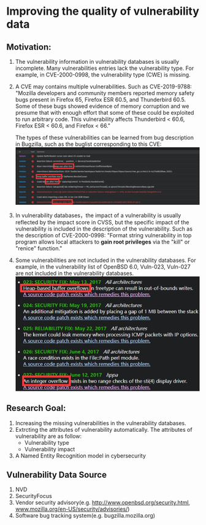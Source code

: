 # Improving the quality of vulnerability data

## Motivation:
1. The vulnerability information in vulnerability databases is usually incomplete. Many vulnerabilities entries lack the vulnerability type. For example, in CVE-2000-0998, the vulnerability type (CWE) is missing.
2. A CVE may contains multiple vulnerabilities. Such as CVE-2019-9788:
"Mozilla developers and community members reported memory safety bugs present in Firefox 65, Firefox ESR 60.5, and Thunderbird 60.5. Some of these bugs showed evidence of memory corruption and we presume that with enough effort that some of these could be exploited to run arbitrary code. This vulnerability affects Thunderbird < 60.6, Firefox ESR < 60.6, and Firefox < 66."

    The types of these vulnerabilities can be learned from bug description in Bugzilla, such as the buglist corresponding to this CVE:
    ![bugList](https://github.com/shijianupc/Pictures/raw/master/2020/bugList.jpg)
3. In vulnerability databases，the impact of a vulnerability is usually reflected by the impact score in CVSS, but the specific impact of the vulnerability is included in the description of the vulnerability. Such as the description of CVE-2000-0998:
"Format string vulnerability in top program allows local attackers to **gain root privileges** via the "kill" or "renice" function."
4. Some vulnerabilities are not included in the vulnerability databases. For example, in the vulnerability list of OpenBSD 6.0, Vuln-023, Vuln-027 are not included in the vulnerability databases.
   ![OpenBSDVulns](https://github.com/shijianupc/Pictures/raw/master/2020/OpenBSDVulns.jpg)

## Research Goal:
1. Increasing the missing vulnerabilities in the vulnerability databases.
2. Extrcting the attributes of vulnerability automatically. The attributes of vulnerability are as follow:
   * Vulnerability type
   * Vulnerability impact
3. A Named Entity Recognition model in cybersecurity

## Vulnerability Data Source
1. NVD
2. SecurityFocus
3. Vendor security advisory(e.g. http://www.openbsd.org/security.html, www.mozilla.org/en-US/security/advisories/)
4. Software bug tracking system(e.g. bugzilla.mozilla.org)
   

